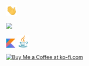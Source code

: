
### <img src="assets/wave.gif" width="30px">


![](https://komarev.com/ghpvc/?username=canarin-solutions)
         
[![Kotlin](assets/Kotlin_Icon.png)](https://kotlinlang.org/)
[![Java](assets/Java_Icon.png)](https://openjdk.java.net/)

<a href='https://ko-fi.com/K3K24JK0V' target='_blank'><img height='36' style='border:0px;height:36px;' src='https://cdn.ko-fi.com/cdn/kofi1.png?v=3' border='0' alt='Buy Me a Coffee at ko-fi.com' /></a>

